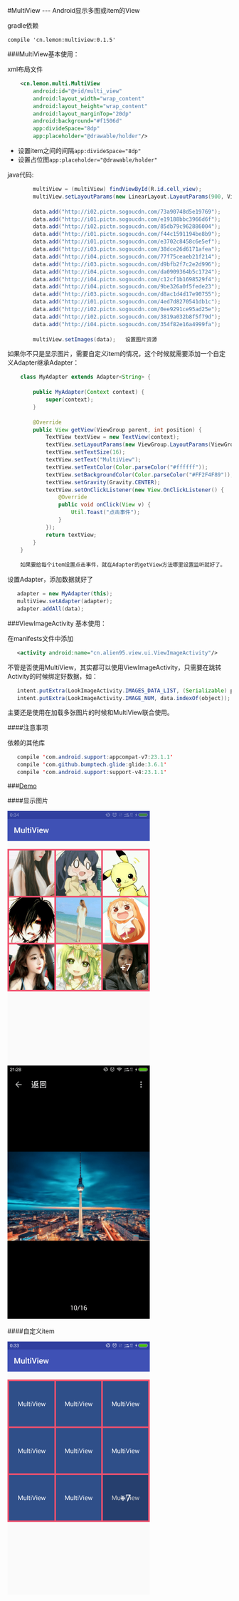 #MultiView --- Android显示多图或item的View

gradle依赖

    compile 'cn.lemon:multiview:0.1.5'
    
###MultiView基本使用：

xml布局文件

```xml
    <cn.lemon.multi.MultiView
        android:id="@+id/multi_view"
        android:layout_width="wrap_content"
        android:layout_height="wrap_content"
        android:layout_marginTop="20dp"
        android:background="#f1506d"
        app:divideSpace="8dp"
        app:placeholder="@drawable/holder"/>
```

 - 设置item之间的间隔`app:divideSpace="8dp"`
 - 设置占位图`app:placeholder="@drawable/holder"`
 
java代码:

```java
        multiView = (multiView) findViewById(R.id.cell_view);
        multiView.setLayoutParams(new LinearLayout.LayoutParams(900, ViewGroup.LayoutParams.WRAP_CONTENT));

        data.add("http://i02.pictn.sogoucdn.com/73a90748d5e19769");
        data.add("http://i01.pictn.sogoucdn.com/e19188bbc3966d6f");
        data.add("http://i02.pictn.sogoucdn.com/85db79c962886004");
        data.add("http://i01.pictn.sogoucdn.com/f44c1591194be8b9");
        data.add("http://i01.pictn.sogoucdn.com/e3702c8458c6e5ef");
        data.add("http://i03.pictn.sogoucdn.com/38dce26d6171afea");
        data.add("http://i04.pictn.sogoucdn.com/77f75ceaeb21f214");
        data.add("http://i03.pictn.sogoucdn.com/d9bfb2f7c2e2d996");
        data.add("http://i04.pictn.sogoucdn.com/da0909364b5c1724");
        data.add("http://i04.pictn.sogoucdn.com/c12cf1b1698529f4");
        data.add("http://i04.pictn.sogoucdn.com/9be326a0f5fede23");
        data.add("http://i03.pictn.sogoucdn.com/d8ac1d4d17e90755");
        data.add("http://i01.pictn.sogoucdn.com/4ed7d8270541db1c");
        data.add("http://i02.pictn.sogoucdn.com/0ee9291ce95ad25e");
        data.add("http://i02.pictn.sogoucdn.com/3819a032b8f5f79d");
        data.add("http://i04.pictn.sogoucdn.com/354f82e16a4999fa");
        
        multiView.setImages(data);   设置图片资源
```      

如果你不只是显示图片，需要自定义item的情况，这个时候就需要添加一个自定义Adapter继承Adapter：

```java
    class MyAdapter extends Adapter<String> {

        public MyAdapter(Context context) {
            super(context);
        }

        @Override
        public View getView(ViewGroup parent, int position) {
            TextView textView = new TextView(context);
            textView.setLayoutParams(new ViewGroup.LayoutParams(ViewGroup.LayoutParams.MATCH_PARENT,ViewGroup.LayoutParams.MATCH_PARENT));
            textView.setTextSize(16);
            textView.setText("MultiView");
            textView.setTextColor(Color.parseColor("#ffffff"));
            textView.setBackgroundColor(Color.parseColor("#FF2F4F89"));
            textView.setGravity(Gravity.CENTER);
            textView.setOnClickListener(new View.OnClickListener() {
                @Override
                public void onClick(View v) {
                    Util.Toast("点击事件");
                }
            });
            return textView;
        }
    }
    
    如果要给每个item设置点击事件，就在Adapter的getView方法哪里设置监听就好了。
```

设置Adapter，添加数据就好了

```java
   adapter = new MyAdapter(this);
   multiView.setAdapter(adapter);
   adapter.addAll(data);
```

###ViewImageActivity 基本使用：

在manifests文件中添加

```xml
   <activity android:name="cn.alien95.view.ui.ViewImageActivity"/>
```

不管是否使用MultiView，其实都可以使用ViewImageActivity，只需要在跳转Activity的时候绑定好数据，如：

```java
   intent.putExtra(LookImageActivity.IMAGES_DATA_LIST, (Serializable) picUrlData);   //这里的数据集合必须是List<Stirng>
   intent.putExtra(LookImageActivity.IMAGE_NUM, data.indexOf(object));
```
主要还是使用在加载多张图片的时候和MultiView联合使用。

####注意事项

依赖的其他库
```java
   compile 'com.android.support:appcompat-v7:23.1.1'
   compile 'com.github.bumptech.glide:glide:3.6.1'
   compile 'com.android.support:support-v4:23.1.1'
```

###[Demo](https://github.com/llxdaxia/MultiView/tree/dev/app)

####显示图片

<img src="multi_image.png" width="320" height="569" />
<img src="detail.png" width="320" height="569" />

####自定义item

<img src="multi_item.png" width="320" height="569" />